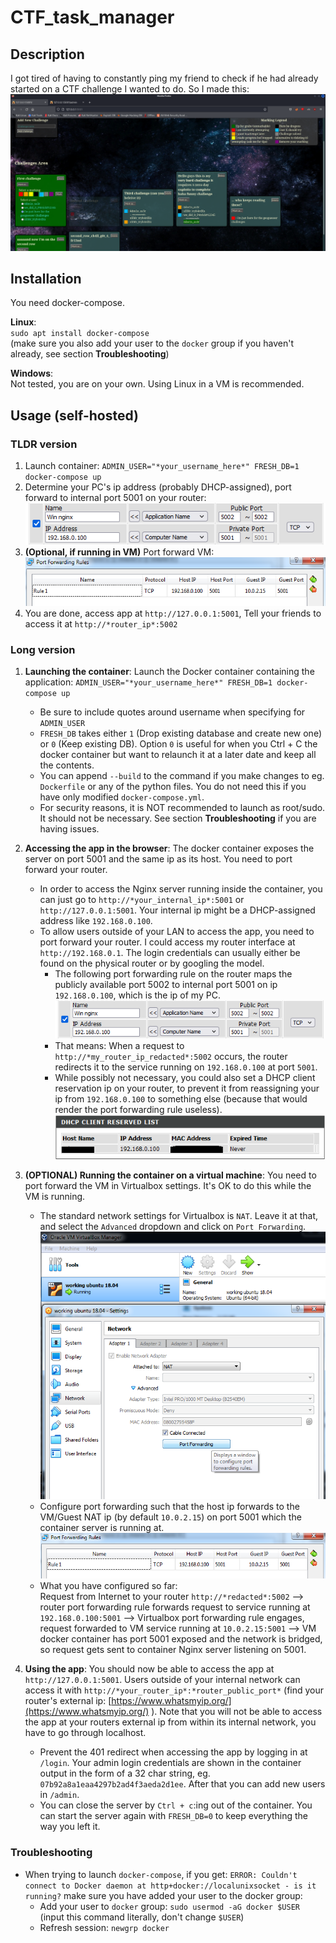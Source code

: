 # CTF_task_manager
## Description
I got tired of having to constantly ping my friend to check if he had already started on a CTF challenge I wanted to do. So I made this:
![](https://github.com/Jonnen98cool/CTF_task_manager/blob/main/readme_helper/app_snapshot.png)

## Installation
You need docker-compose.

**Linux**:  
`sudo apt install docker-compose`  
(make sure you also add your user to the `docker` group if you haven't already, see section **Troubleshooting**)

**Windows**:  
Not tested, you are on your own. Using Linux in a VM is recommended.

## Usage (self-hosted)
### TLDR version
1. Launch container: `ADMIN_USER="*your_username_here*" FRESH_DB=1 docker-compose up`
2. Determine your PC's ip address (probably DHCP-assigned), port forward to internal port 5001 on your router: ![](https://github.com/Jonnen98cool/CTF_task_manager/blob/main/readme_helper/router_port_forwarding_rule.png)
3. **(Optional, if running in VM)** Port forward VM: ![](https://github.com/Jonnen98cool/CTF_task_manager/blob/main/readme_helper/virtualbox_port_forwarding_rule.png)
4. You are done, access app at `http://127.0.0.1:5001`, Tell your friends to access it at `http://*router_ip*:5002`

### Long version
1. **Launching the container**: Launch the Docker container containing the application: `ADMIN_USER="*your_username_here*" FRESH_DB=1 docker-compose up`
    - Be sure to include quotes around username when specifying for `ADMIN_USER`
    - `FRESH_DB` takes either `1` (Drop existing database and create new one) or `0` (Keep existing DB). Option `0` is useful for when you Ctrl + C the docker container but want to relaunch it at a later date and keep all the contents.
    - You can append `--build` to the command if you make changes to eg. `Dockerfile` or any of the python files. You do not need this if you have only modified `docker-compose.yml`.
    - For security reasons, it is NOT recommended to launch as root/sudo. It should not be necessary. See section **Troubleshooting** if you are having issues.

2. **Accessing the app in the browser**: The docker container exposes the server on port 5001 and the same ip as its host. You need to port forward your router.
    - In order to access the Nginx server running inside the container, you can just go to `http://*your_internal_ip*:5001` or `http://127.0.0.1:5001`. Your internal ip might be a DHCP-assigned address like `192.168.0.100`.
    - To allow users outside of your LAN to access the app, you need to port forward your router. I could access my router interface at `http://192.168.0.1`. The login credentials can usually either be found on the physical router or by googling the model.
      - The following port forwarding rule on the router maps the publicly available port 5002 to internal port 5001 on ip `192.168.0.100`, which is the ip of my PC. ![](https://github.com/Jonnen98cool/CTF_task_manager/blob/main/readme_helper/router_port_forwarding_rule.png)
      - That means: When a request to `http://*my_router_ip_redacted*:5002` occurs, the router redirects it to the service running on `192.168.0.100` at port `5001`.
      - While possibly not necessary, you could also set a DHCP client reservation ip on your router, to prevent it from reassigning your ip from `192.168.0.100` to something else (because that would render the port forwarding rule useless). ![](https://github.com/Jonnen98cool/CTF_task_manager/blob/main/readme_helper/router_dhcp_reservation.png)

3. **(OPTIONAL) Running the container on a virtual machine**: You need to port forward the VM in Virtualbox settings. It's OK to do this while the VM is running.
    - The standard network settings for Virtualbox is `NAT`. Leave it at that, and select the `Advanced` dropdown and click on `Port Forwarding`. ![](https://github.com/Jonnen98cool/CTF_task_manager/blob/main/readme_helper/virtualbox_port_forwarding.png)
    - Configure port forwarding such that the host ip forwards to the VM/Guest NAT ip (by default `10.0.2.15`) on port 5001 which the container server is running at. ![](https://github.com/Jonnen98cool/CTF_task_manager/blob/main/readme_helper/virtualbox_port_forwarding_rule.png)
    - What you have configured so far:  
    Request from Internet to your router `http://*redacted*:5002` --> router port forwarding rule forwards request to service running at `192.168.0.100:5001` --> Virtualbox port forwarding rule engages, request forwarded to VM service running at `10.0.2.15:5001` --> VM docker container has port 5001 exposed and the network is bridged, so request gets sent to container Nginx server listening on 5001.

4. **Using the app**: You should now be able to access the app at `http://127.0.0.1:5001`. Users outside of your internal network can access it with `http://*your_router_ip*:*router_public_port*` (find your router's external ip: [https://www.whatsmyip.org/](https://www.whatsmyip.org/) ). Note that you will not be able to access the app at your routers external ip from within its internal network, you have to go through localhost. 
    - Prevent the 401 redirect when accessing the app by logging in at `/login`. Your admin login credentials are shown in the container output in the form of a 32 char string, eg. `07b92a8a1eaa4297b2ad4f3aeda2d1ee`. After that you can add new users in `/admin`.
    - You can close the server by `Ctrl + c`:ing out of the container. You can start the server again with `FRESH_DB=0` to keep everything the way you left it.
  
### Troubleshooting
- When trying to launch `docker-compose`, if you get: `ERROR: Couldn't connect to Docker daemon at http+docker://localunixsocket - is it running?` make sure you have added your user to the docker group:
    - Add your user to `docker` group: `sudo usermod -aG docker $USER` (input this command literally, don't change `$USER`) 
    - Refresh session: `newgrp docker` 

